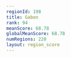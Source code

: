 ```yaml
---
regionId: 198
title: Gabon
rank: 94
meanScore: 68.78
globalMeanScore: 68.78
numRegions: 220
layout: region_score
---
```

